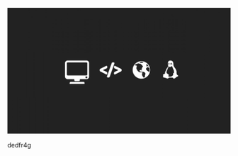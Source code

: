![Afraz on iOS Academy](https://github.com/dedfr4g/dedfr4g/blob/40980574c7d21eefe39547f97dfd07835870eb6d/header.png)

dedfr4g


